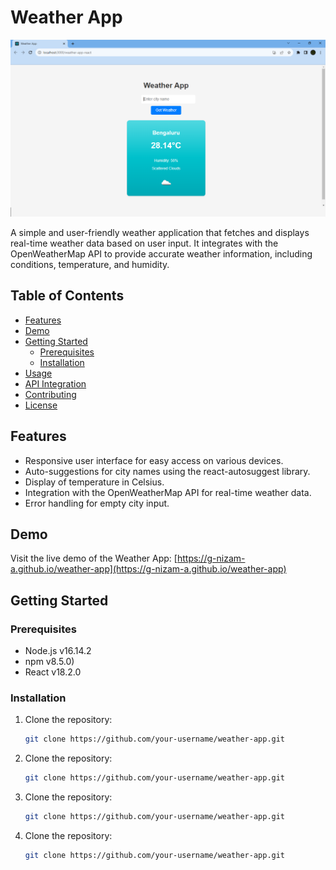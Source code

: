 # Weather App

![Weather App Screenshot](screenshot.png)

A simple and user-friendly weather application that fetches and displays real-time weather data based on user input. It integrates with the OpenWeatherMap API to provide accurate weather information, including conditions, temperature, and humidity.

## Table of Contents
- [Features](#features)
- [Demo](#demo)
- [Getting Started](#getting-started)
  - [Prerequisites](#prerequisites)
  - [Installation](#installation)
- [Usage](#usage)
- [API Integration](#api-integration)
- [Contributing](#contributing)
- [License](#license)

## Features
- Responsive user interface for easy access on various devices.
- Auto-suggestions for city names using the react-autosuggest library.
- Display of temperature in Celsius.
- Integration with the OpenWeatherMap API for real-time weather data.
- Error handling for empty city input.

## Demo
Visit the live demo of the Weather App: [https://g-nizam-a.github.io/weather-app](https://g-nizam-a.github.io/weather-app)


## Getting Started
### Prerequisites
- Node.js v16.14.2
- npm v8.5.0)
- React v18.2.0

### Installation
1. Clone the repository:
   ```sh
   git clone https://github.com/your-username/weather-app.git

1. Clone the repository:
   ```sh
   git clone https://github.com/your-username/weather-app.git

1. Clone the repository:
   ```sh
   git clone https://github.com/your-username/weather-app.git

1. Clone the repository:
   ```sh
   git clone https://github.com/your-username/weather-app.git
